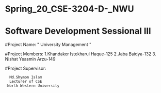 # Spring_20_CSE-3204-D-_NWU
# Software Development Sessional III

#Project Name: " University Management "

#Project Members:
     1.Khandaker Istekharul Haque-125
     2.Jaba Baidya-132
     3. Nishat Yeasmin Arzu-149

#Project Supervisor:

      Md.Shymon Islam
      Lecturer of CSE
     North Western University 
